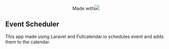 <p align="center"> Made with<img src="https://laravel.com/assets/img/components/logo-laravel.svg"></p>



## Event Scheduler

This app made using Laravel and Fullcalendar.io schedules event and adds them to the calendar.

